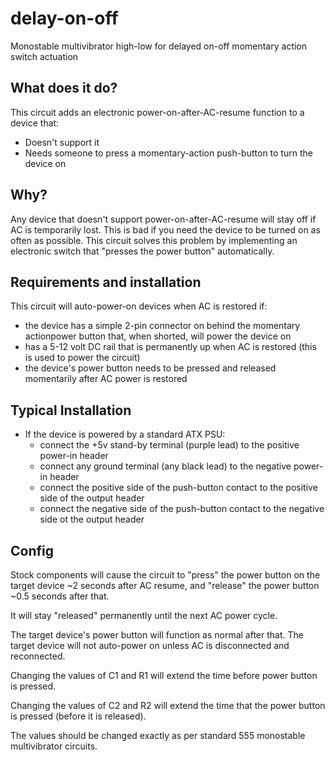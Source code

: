 # delay-on-off
Monostable multivibrator high-low for delayed on-off momentary action switch actuation

## What does it do?

This circuit adds an electronic power-on-after-AC-resume function to a device that:

* Doesn't support it
* Needs someone to press a momentary-action push-button to turn the device on

## Why?

Any device that doesn't support power-on-after-AC-resume will stay off if AC is temporarily lost. This is bad if you need the device to be turned on as often as possible. This circuit solves this problem by implementing an electronic switch that "presses the power button" automatically.

## Requirements and installation

This circuit will auto-power-on devices when AC is restored if:

* the device has a simple 2-pin connector on behind the momentary actionpower button that, when shorted, will power the device on
* has a 5-12 volt DC rail that is permanently up when AC is restored (this is used to power the circuit)
* the device's power button needs to be pressed and released momentarily after AC power is restored

## Typical Installation

* If the device is powered by a standard ATX PSU:
  * connect the +5v stand-by terminal (purple lead) to the positive power-in header
  * connect any ground terminal (any black lead) to the negative power-in header
  * connect the positive side of the push-button contact to the positive side of the output header
  * connect the negative side of the push-button contact to the negative side ot the output header

## Config

Stock components will cause the circuit to "press" the power button on the target device ~2 seconds after AC resume, and "release" the power button ~0.5 seconds after that.

It will stay "released" permanently until the next AC power cycle.

The target device's power button will function as normal after that. The target device will not auto-power on unless AC is disconnected and reconnected.

Changing the values of C1 and R1 will extend the time before power button is pressed.

Changing the values of C2 and R2 will extend the time that the power button is pressed (before it is released).

The values should be changed exactly as per standard 555 monostable multivibrator circuits.

